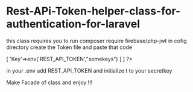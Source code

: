 # Rest-APi-Token-helper-class-for-authentication-for-laravel
this class requires you to run
composer require firebase/php-jwt
in cofig directory create the Token file and paste that code

<?php
return[
    'Api_Token' =>[
        'Key'=>env('REST_API_TOKEN',"somekeys")
    ]
]
    ?>

in your .env add 
REST_API_TOKEN 
and initialize t to your secretkey

Make Facade of class and enjoy !!!

